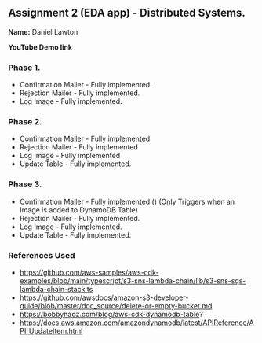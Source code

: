 ## Assignment 2 (EDA app) - Distributed Systems.

__Name:__ Daniel Lawton 

__YouTube Demo link__ 



### Phase 1.

+ Confirmation Mailer - Fully implemented.
+ Rejection Mailer - Fully implemented.
+ Log Image -  Fully implemented. 

### Phase 2.

+ Confirmation Mailer - Fully implemented
+ Rejection Mailer - Fully implemented 
+ Log Image - Fully implemented 
+ Update Table -  Fully implemented.

### Phase 3.

+ Confirmation Mailer - Fully implemented () (Only Triggers when an Image is added to DynamoDB Table)
+ Rejection Mailer - Fully implemented.
+ Log Image - Fully implemented.
+ Update Table -  Fully implemented.


### References Used
+ https://github.com/aws-samples/aws-cdk-examples/blob/main/typescript/s3-sns-lambda-chain/lib/s3-sns-sqs-lambda-chain-stack.ts
+ https://github.com/awsdocs/amazon-s3-developer-guide/blob/master/doc_source/delete-or-empty-bucket.md
+ https://bobbyhadz.com/blog/aws-cdk-dynamodb-table?
+ https://docs.aws.amazon.com/amazondynamodb/latest/APIReference/API_UpdateItem.html